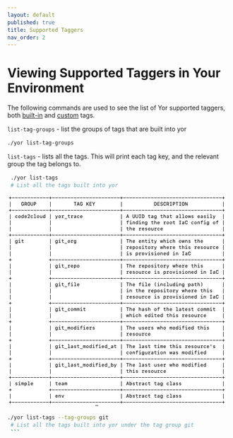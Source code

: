 ```yaml
---
layout: default
published: true
title: Supported Taggers
nav_order: 2
---
```

# Viewing Supported Taggers in Your Environment

The following commands are used to see the list of Yor supported taggers, both [built-in](../1.Welcome/welcome.md#built-in-taggers) and [custom](../3.Custom%20Taggers/customTagExamples.md) tags. 

`list-tag-groups` - list the groups of tags that are built into yor
   ```sh
   ./yor list-tag-groups
   ```
`list-tags` - lists all the tags. This will print each tag key, and the relevant group the tag belongs to.
   ```sh
    ./yor list-tags 
    # List all the tags built into yor
   ```
![Environment variables after tagging](../yor_list_tags_after_env_var.png)
   
   
   
   ```sh
   ./yor list-tags --tag-groups git
    # List all the tags built into yor under the tag group git
    ```
